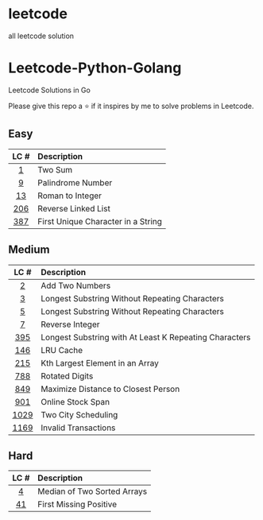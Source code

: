 # leetcode
all leetcode solution

# Leetcode-Python-Golang
Leetcode Solutions in Go

Please give this repo a ⭐ if it inspires by me to solve problems in Leetcode.

## Easy
|LC #|Description|
|:-:|:-|
|[1](https://leetcode.com/problems/two-sum/)| Two Sum|
|[9](https://leetcode.com/problems/palindrome-number/)| Palindrome Number|
|[13](https://leetcode.com/problems/roman-to-integer/)| Roman to Integer|
|[206](https://leetcode.com/problems/reverse-linked-list/)| Reverse Linked List|
|[387](https://leetcode.com/problems/first-unique-character-in-a-string/)| First Unique Character in a String|


## Medium
|LC #|Description|
|:-:|:-|
|[2](https://leetcode.com/problems/add-two-numbers/)|Add Two Numbers|
|[3](https://leetcode.com/problems/longest-substring-without-repeating-characters/)|Longest Substring Without Repeating Characters|
|[5](https://leetcode.com/problems/longest-palindromic-substring/)|Longest Substring Without Repeating Characters|
|[7](https://leetcode.com/problems/reverse-integer/)|Reverse Integer|
|[395](https://leetcode.com/problems/longest-substring-with-at-least-k-repeating-characters/)|Longest Substring with At Least K Repeating Characters|
|[146](https://leetcode.com/problems/lru-cache/)| LRU Cache|
|[215](https://leetcode.com/problems/kth-largest-element-in-an-array/)|Kth Largest Element in an Array|
|[788](https://leetcode.com/problems/rotated-digits/)|Rotated Digits|
|[849](https://leetcode.com/problems/maximize-distance-to-closest-person/)|Maximize Distance to Closest Person|
|[901](https://leetcode.com/problems/online-stock-span/)|Online Stock Span|
|[1029](https://leetcode.com/problems/two-city-scheduling/)|Two City Scheduling|
|[1169](https://leetcode.com/problems/invalid-transactions)|Invalid Transactions|

## Hard
|LC #|Description|
|:-:|:-|
|[4](https://leetcode.com/problems/median-of-two-sorted-arrays/)|Median of Two Sorted Arrays|
|[41](https://leetcode.com/problems/first-missing-positive/)|First Missing Positive|